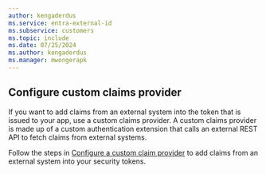 ```yaml
---
author: kengaderdus
ms.service: entra-external-id
ms.subservice: customers
ms.topic: include
ms.date: 07/25/2024
ms.author: kengaderdus
ms.manager: mwongerapk
---
```


## Configure custom claims provider

If you want to add claims from an external system into the token that is issued to your app, use a custom claims provider. A custom claims provider is made up of a custom authentication extension that calls an external REST API to fetch claims from external systems. 

Follow the steps in [Configure a custom claim provider](/entra/identity-platform/custom-extension-tokenissuancestart-configuration?toc=/entra/external-id/toc.json&bc=/entra/external-id/breadcrumb/toc.json) to add claims from an external system into your security tokens.